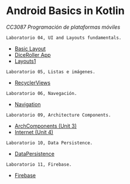 # Android Basics in Kotlin
_CC3087 Programación de plataformas móviles_

`Laboratorio 04, UI and Layouts fundamentals.`
  - [Basic Layout](https://github.com/MelissaPerez09/Android-Basics/tree/main/HappyBirthday)
  - [DiceRoller App](https://github.com/MelissaPerez09/Android-Basics/tree/main/DiceRoller)
  - [Layouts1](https://github.com/MelissaPerez09/Android-Basics/tree/main/TipTime)

`Laboratorio 05, Listas e imágenes.`
  - [RecyclerViews](https://github.com/MelissaPerez09/Android-Basics/tree/main/Affirmations)

`Laboratorio 06, Navegación.`
  - [Navigation](https://github.com/MelissaPerez09/Android-Basics/tree/main/Navigation)
  
`Laboratorio 09, Architecture Components.`
  - [ArchComponents (Unit 3)](https://github.com/MelissaPerez09/Android-Basics/tree/main/ArchComponents)
  - [Internet (Unit 4)](https://github.com/MelissaPerez09/Android-Basics/tree/main/Internet)
  
`Laboratorio 10, Data Persistence.`
  - [DataPersistence](https://github.com/MelissaPerez09/Android-Basics/tree/main/DataPersistence)
  
 `Laboratorio 11, Firebase.`
  - [Firebase](https://github.com/MelissaPerez09/Android-Basics/tree/main/Firebase)

